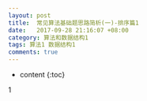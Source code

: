 ```yaml
---
layout: post
title:  常见算法基础题思路简析(一)-排序篇1
date:   2017-09-28 21:16:07 +08:00
category: 算法和数据结构1
tags: 算法1 数据结构1
comments: true
---
```


* content
{:toc}


1
